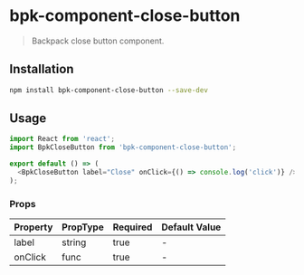 # bpk-component-close-button

> Backpack close button component.

## Installation

```sh
npm install bpk-component-close-button --save-dev
```

## Usage

```js
import React from 'react';
import BpkCloseButton from 'bpk-component-close-button';

export default () => (
  <BpkCloseButton label="Close" onClick={() => console.log('click')} />
);
```

### Props

| Property | PropType | Required | Default Value |
| -------- | -------- | -------- | ------------- |
| label    | string   | true     | -             |
| onClick  | func     | true     | -             |
